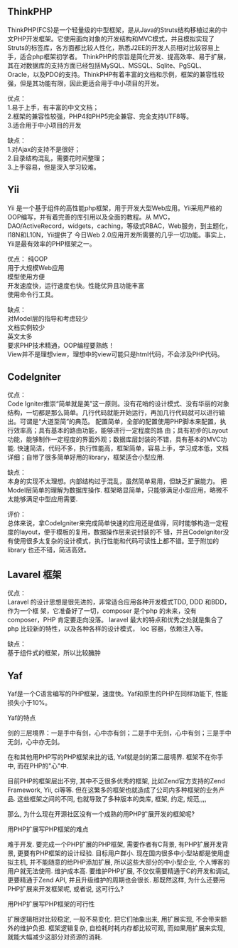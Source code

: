 

ThinkPHP
------------
ThinkPHP(FCS)是一个轻量级的中型框架，是从Java的Struts结构移植过来的中文PHP开发框架。它使用面向对象的开发结构和MVC模式，并且模拟实现了Struts的标签库，各方面都比较人性化，熟悉J2EE的开发人员相对比较容易上手，适合php框架初学者。 ThinkPHP的宗旨是简化开发、提高效率、易于扩展，其在对数据库的支持方面已经包括MySQL、MSSQL、Sqlite、PgSQL、 Oracle，以及PDO的支持。ThinkPHP有着丰富的文档和示例，框架的兼容性较强，但是其功能有限，因此更适合用于中小项目的开发。

优点：  
1.易于上手，有丰富的中文文档；  
2.框架的兼容性较强，PHP4和PHP5完全兼容、完全支持UTF8等。  
3.适合用于中小项目的开发  

缺点：  
1.对Ajax的支持不是很好；  
2.目录结构混乱，需要花时间整理；  
3.上手容易，但是深入学习较难。  


Yii
------------
Yii 是一个基于组件的高性能php框架，用于开发大型Web应用。Yii采用严格的OOP编写，并有着完善的库引用以及全面的教程。从 MVC，DAO/ActiveRecord，widgets，caching，等级式RBAC，Web服务，到主题化，I18N和L10N，Yii提供了 今日Web 2.0应用开发所需要的几乎一切功能。事实上，Yii是最有效率的PHP框架之一。

优点：
纯OOP  
用于大规模Web应用  
模型使用方便  
开发速度快，运行速度也快。性能优异且功能丰富  
使用命令行工具。  

缺点：  
对Model层的指导和考虑较少  
文档实例较少  
英文太多  
要求PHP技术精通，OOP编程要熟练！  
View并不是理想view，理想中的view可能只是html代码，不会涉及PHP代码。  


CodeIgniter
------------
优点：  
Code Igniter推崇“简单就是美”这一原则。没有花哨的设计模式、没有华丽的对象结构，一切都是那么简单。几行代码就能开始运行，再加几行代码就可以进行输出。可谓是“大道至简”的典范。   配置简单，全部的配置使用PHP脚本来配置，执行效率高；具有基本的路由功能，能够进行一定程度的路 由；具有初步的Layout功能，能够制作一定程度的界面外观；数据库层封装的不错，具有基本的MVC功能. 快速简洁，代码不多，执行性能高，框架简单，容易上手，学习成本低，文档详细；自带了很多简单好用的library，框架适合小型应用.

缺点：  
本身的实现不太理想。内部结构过于混乱，虽然简单易用，但缺乏扩展能力。 把Model层简单的理解为数据库操作. 框架略显简单，只能够满足小型应用，略微不太能够满足中型应用需要.

评价：  
总体来说，拿CodeIgniter来完成简单快速的应用还是值得，同时能够构造一定程度的layout，便于模板的复用，数据操作层来说封装的不 错，并且CodeIgniter没有使用很多太复杂的设计模式，执行性能和代码可读性上都不错。至于附加的library 也还不错，简洁高效。


Lavarel 框架
------------
优点：  
Laravel 的设计思想是很先进的，非常适合应用各种开发模式TDD, DDD 和BDD，作为一个框
架，它准备好了一切，composer 是个php 的未来，没有composer，PHP 肯定要走向没落。
laravel 最大的特点和优秀之处就是集合了php 比较新的特性，以及各种各样的设计模式，
Ioc 容器，依赖注入等。

缺点：  
基于组件式的框架，所以比较臃肿



Yaf
------------
Yaf是一个C语言编写的PHP框架，速度快。Yaf和原生的PHP在同样功能下, 性能损失小于10%。  

Yaf的特点

剑的三层境界：一是手中有剑，心中亦有剑；二是手中无剑，心中有剑；三是手中无剑，心中亦无剑。  

在和其他用PHP写的PHP框架来比的话, Yaf就是剑的第二层境界. 框架不在你手中, 而在PHP的"心"中.

目前PHP的框架层出不穷, 其中不乏很多优秀的框架, 比如Zend官方支持的Zend Framework, Yii, ci等等. 但在这繁多的框架也就造成了公司内多种框架的业务产品. 这些框架之间的不同, 也就导致了多种版本的类库, 框架, 约定, 规范,,,,

那么, 为什么现在开源社区没有一个成熟的用PHP扩展开发的框架呢?  


用PHP扩展写PHP框架的难点

难于开发. 要完成一个PHP扩展的PHP框架, 需要作者有C背景, 有PHP扩展开发背景, 更要有PHP框架的设计经验.
目标用户群小. 现在国内很多中小型站都是使用虚拟主机, 并不能随意的给PHP添加扩展, 所以这些大部分的中小型企业, 个人博客的用户就无法使用.
维护成本高. 要维护PHP扩展, 不仅仅需要精通于C的开发和调试, 更要精通于Zend API, 并且升级维护的周期也会很长.
那既然这样, 为什么还要用PHP扩展来开发框架呢, 或者说, 这可行么?


用PHP扩展写PHP框架的可行性

扩展逻辑相对比较稳定, 一般不易变化. 把它们抽象出来, 用扩展实现, 不会带来额外的维护负担.
框架逻辑复杂, 自检耗时耗内存都比较可观, 而如果用扩展来实现, 就能大幅减少这部分对资源的消耗.



